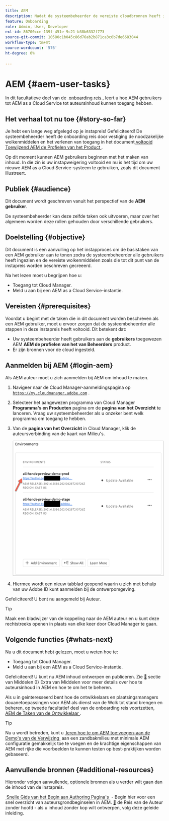 ```yaml
---
title: AEM
description: Nadat de systeembeheerder de vereiste cloudbronnen heeft ingesteld, leert u hoe AEM gebruikers toegang hebben tot AEM as a Cloud Service voor het schrijven van inhoud.
feature: Onboarding
role: Admin, User, Developer
exl-id: 86700cce-139f-451e-9c21-b38b6332f773
source-git-commit: 10580c1b045c86d76ab2b871ca3c0b7de6683044
workflow-type: tm+mt
source-wordcount: '576'
ht-degree: 0%

---
```



# AEM {#aem-user-tasks}

In dit facultatieve deel van de [&#x200B; onboarding reis &#x200B;](overview.md), leert u hoe AEM gebruikers tot AEM as a Cloud Service tot auteursinhoud kunnen toegang hebben.

## Het verhaal tot nu toe {#story-so-far}

Je hebt een lange weg afgelegd op je instapreis! Gefeliciteerd! De systeembeheerder heeft de onboarding reis door vestiging de noodzakelijke wolkenmiddelen en het verlenen van toegang in het document [&#x200B; voltooid Toewijzend AEM de Profielen van het Product &#x200B;](assign-profiles-aem.md).

Op dit moment kunnen AEM gebruikers beginnen met het maken van inhoud. In die zin is uw instapweigering voltooid en nu is het tijd om uw nieuwe AEM as a Cloud Service-systeem te gebruiken, zoals dit document illustreert.

## Publiek {#audience}

Dit document wordt geschreven vanuit het perspectief van de **AEM gebruiker**.

De systeembeheerder kan deze zelfde taken ook uitvoeren, maar over het algemeen worden deze rollen gehouden door verschillende gebruikers.

## Doelstelling {#objective}

Dit document is een aanvulling op het instapproces om de basistaken van een AEM gebruiker aan te tonen zodra de systeembeheerder alle gebruikers heeft ingezien en de vereiste wolkenmiddelen zoals die tot dit punt van de instapreis worden beschreven gecreeerd.

Na het lezen moet u begrijpen hoe u:

* Toegang tot Cloud Manager.
* Meld u aan bij een AEM as a Cloud Service-instantie.

## Vereisten {#prerequisites}

Voordat u begint met de taken die in dit document worden beschreven als een AEM gebruiker, moet u ervoor zorgen dat de systeembeheerder alle stappen in deze instapreis heeft voltooid. Dit betekent dat:

* Uw systeembeheerder heeft gebruikers aan de **gebruikers** toegewezen AEM **AEM de profielen van het van Beheerders** product.
* Er zijn bronnen voor de cloud ingesteld.

## Aanmelden bij AEM {#login-aem}

Als AEM auteur moet u zich aanmelden bij AEM om inhoud te maken.

1. Navigeer naar de Cloud Manager-aanmeldingspagina op [`https://my.cloudmanager.adobe.com` &#x200B;](https://my.cloudmanager.adobe.com/) .

1. Selecteer het aangewezen programma van Cloud Manager **Programma&#39;s en Producten** pagina om de **pagina van het Overzicht** te lanceren. Vraag uw systeembeheerder als u onzeker bent welk programma om toegang te hebben.

1. Van de **pagina van het Overzicht** in Cloud Manager, klik de auteursverbinding van de **&#x200B;**&#x200B;kaart van Milieu&#39;s.

   ![&#x200B; kaart van het Milieu &#x200B;](/help/journey-onboarding/assets/author-environ.png)

1. Hiermee wordt een nieuw tabblad geopend waarin u zich met behulp van uw Adobe ID kunt aanmelden bij de ontwerpomgeving.

Gefeliciteerd! U bent nu aangemeld bij Auteur.

>[!TIP]
>
>Maak een bladwijzer van de koppeling naar de AEM auteur en u kunt deze rechtstreeks openen in plaats van elke keer door Cloud Manager te gaan.

## Volgende functies {#whats-next}

Nu u dit document hebt gelezen, moet u weten hoe te:

* Toegang tot Cloud Manager.
* Meld u aan bij een AEM as a Cloud Service-instantie.

Gefeliciteerd! U kunt nu AEM inhoud ontwerpen en publiceren. Zie [&#128279;](#additional-resources) sectie van Middelen 0&rbrace; Extra van Middelen voor meer details over hoe te auteursinhoud in AEM en hoe te om het te beheren.

Als u in geinteresseerd bent hoe de ontwikkelaars en plaatsingsmanagers douanetoepassingen voor AEM als dienst van de Wolk tot stand brengen en beheren, op tweede facultatief deel van de onboarding reis voortzetten, [&#x200B; AEM de Taken van de Ontwikkelaar &#x200B;](developers.md).

>[!TIP]
>
>Nu u wordt betreden, kunt u [&#x200B; leren hoe te om AEM toe:voegen-aan de Demo&#39;s van de Verwijzing &#x200B;](/help/journey-sites/demos-add-on/overview.md) aan een zandbakmilieu met minimale AEM configuratie gemakkelijk toe te voegen en de krachtige eigenschappen van AEM met rijke die voorbeelden te kunnen testen op best-praktijken worden gebaseerd.

## Aanvullende bronnen {#additional-resources}

Hieronder volgen aanvullende, optionele bronnen als u verder wilt gaan dan de inhoud van de instapreis.

[&#x200B; Snelle Gids van het Begin aan Authoring Pagina&#39;s &#x200B;](/help/sites-cloud/authoring/quick-start.md) - Begin hier voor een snel overzicht van auteursgrondbeginselen in AEM.
[&#128279;](/help/journey-headless/author/overview.md) de Reis van de Auteur zonder hoofd  - als u inhoud zonder kop wilt ontwerpen, volg deze geleide inleiding.
